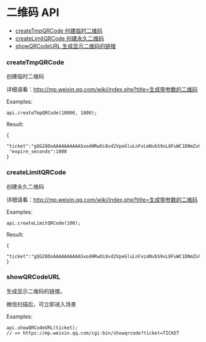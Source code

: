 # 二维码 API

- [createTmpQRCode 创建临时二维码](#createTmpQRCode)
- [createLimitQRCode 创建永久二维码](#createLimitQRCode)
- [showQRCodeURL 生成显示二维码的链接](#showQRCodeURL)


### createTmpQRCode
创建临时二维码

详细请看：<http://mp.weixin.qq.com/wiki/index.php?title=生成带参数的二维码>

Examples:
```
api.createTmpQRCode(10000, 1800);
```

Result:
```
{
 "ticket":"gQG28DoAAAAAAAAAASxodHRwOi8vd2VpeGluLnFxLmNvbS9xL0FuWC1DNmZuVEhvMVp4NDNMRnNRAAIEesLvUQMECAcAAA==",
 "expire_seconds":1800
}
```


### createLimitQRCode
创建永久二维码

详细请看：<http://mp.weixin.qq.com/wiki/index.php?title=生成带参数的二维码>

Examples:
```
api.createLimitQRCode(100);
```

Result:
```
{
 "ticket":"gQG28DoAAAAAAAAAASxodHRwOi8vd2VpeGluLnFxLmNvbS9xL0FuWC1DNmZuVEhvMVp4NDNMRnNRAAIEesLvUQMECAcAAA=="
}
```


### showQRCodeURL
生成显示二维码的链接。

微信扫描后，可立即进入场景

Examples:
```
api.showQRCodeURL(ticket);
// => https://mp.weixin.qq.com/cgi-bin/showqrcode?ticket=TICKET
```
